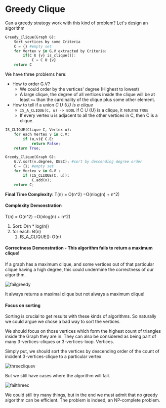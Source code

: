 # Greedy Clique
Can a greedy strategy work with this kind of problem? Let's design an algorithm

```python
Greedy_Clique(Graph G):
    Sort vertices by some Criteria
    C = {} #empty set
    for Vertex v in G.V extracted by Criteria:
        if(C U {v} is_clique()):
            C = C U {v}
    return C
```

We have three problems here:
* How to order G.V?
    * We could order by the vertices' degree (Highest to lowest)
    * A large clique, the degree of all vertices inside the clique will be at least
      `>=` than the cardinality of the clique plus some other element.
* How to tell if a union *C U {U} is a clique*
    * `IS_A_CLIQUE(C, u) -> BOOL` if C U {U} is a clique, it returns `TRUE`
    *  If every vertex u is adjacent to all the other vertices in C, then C is a clique.

```python
IS_CLIQUE(Clique C, Vertex u):
    for each Vertex v in C.V:
        if (u,v)∉ C.E:
            return False;
    return True;
```

```python
Greedy_Clique(Graph G):
    G.V.sort(v.degree, DESC); #sort by descending degree order
    C = {}; #empty set
    for Vertex v in G.V :
        if (IS_CLIQUE(C, u)):
            C.add(v);
    return C;
```
**Final Time Complexity**: T(n) = O(n^2) =O(nlog(n) + n^2)

#### Complexity Demonstration
T(n) = O(n^2) =O(nlog(n) + n^2)
1) Sort: O(n * log(n))
2) for each: Θ(n)
    1) IS_A_CLIQUE(): O(n)

#### Correctness Demonstration - This algorithm fails to return a maximum clique!
If a graph has a maximum clique, and some vertices out of that particular clique
having a high degree, this could undermine the correctness of our algorithm.

![failgreedy](https://github.com/PayThePizzo/DataStrutucures-Algorithms/blob/main/Resources/failgreedy.png?raw=TRUE)

It always returns a maximal clique but not always a maximum clique!

#### Focus on sorting
Sorting is crucial to get results with these kinds of algorithms. So naturally we could
argue we chose a bad way to sort the vertices.

We should focus on those vertices which form the highest count of triangles inside the Graph they
are in. They can also be considered as being part of many 3-vertices-cliques or 3-vertices-loop.
Vertices.

Simply put, we should sort the vertices by descending order of the count of incident 3-vertices-clique
to a particular vertex

![threecliquev](https://github.com/PayThePizzo/DataStrutucures-Algorithms/blob/main/Resources/threecliquev.png?raw=TRUE)

But we still have cases where the algorithm will fail.

![failthreec](https://github.com/PayThePizzo/DataStrutucures-Algorithms/blob/main/Resources/failthreec.png?raw=TRUE)

We could still try many things, but in the end we must admit that no greedy algorithm 
can be efficient. The problem is indeed, an NP-complete problem.






